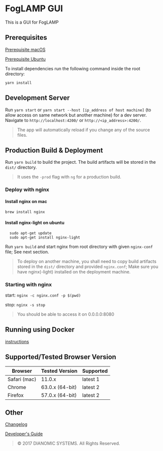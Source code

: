 # FogLAMP GUI
This is a GUI for FogLAMP

## Prerequisites

[Prerequisite macOS](prerequisite-macos.md)

[Prerequisite Ubuntu](prerequisite-ubuntu.md)

To install dependencies run the following command inside the root directory:

`yarn install`

## Development Server

Run `yarn start` or `yarn start --host [ip_address of host machine]` (to allow access on same network but another machine) for a dev server. Navigate to `http://localhost:4200/` or `http://<ip_address>:4200/`. 

> The app will automatically reload if you change any of the source files.


## Production Build & Deployment
Run `yarn build` to build the project. The build artifacts will be stored in the `dist/` directory. 

> It uses the `-prod` flag with `ng` for a production build.

### Deploy with nginx

#### Install nginx on mac 
```
brew install nginx 
```

#### Install nginx-light on ubuntu
```
  sudo apt-get update
  sudo apt-get install nginx-light
```

Run `yarn build` and start nginx from root directory with given `nginx-conf` file; See next section. 

> To deploy on another machine, you shall need to copy build artifacts stored in the `dist/` directory and provided `nginx.conf`; Make sure you have nginx(-light) installed on the deployment machine.

### Starting with nginx

start: `nginx -c nginx.conf -p $(pwd)`

stop: `nginx -s stop`

> You should be able to access it on 0.0.0.0:8080


## Running using Docker 
[instructions](docker-readme.md)

## Supported/Tested Browser Version
Browser | Tested Version | Supported
--------|-------- |-------
Safari (mac)  | 11.0.x   | latest 1
Chrome  |63.0.x (64-bit) | latest 2 
Firefox |57.0.x (64-bit) | latest 2


## Other 
[Changelog](changelog.md)

[Developer's Guide](developers-guide.md)


> &copy; 2017 DIANOMIC SYSTEMS. All Rights Reserved.